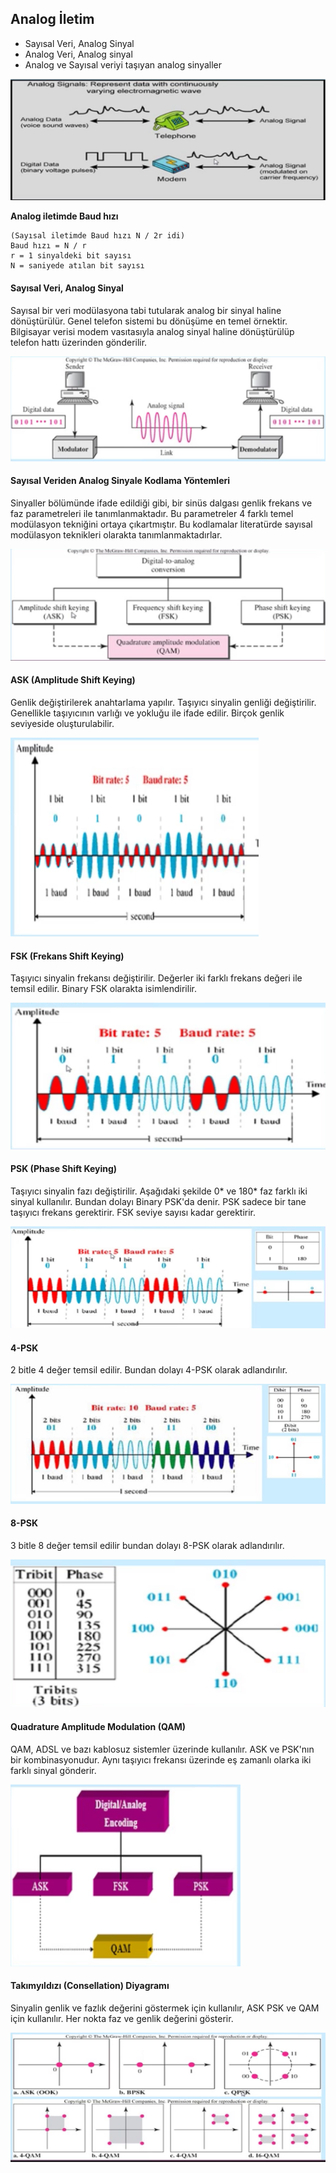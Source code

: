 Analog İletim
------
* Sayısal Veri, Analog Sinyal
* Analog Veri, Analog sinyal
* Analog ve Sayısal veriyi taşıyan analog sinyaller

![](analog-iletim.png)

**Analog iletimde Baud hızı**

```
(Sayısal iletimde Baud hızı N / 2r idi)
Baud hızı = N / r
r = 1 sinyaldeki bit sayısı
N = saniyede atılan bit sayısı
```

#### Sayısal Veri, Analog Sinyal
Sayısal bir veri modülasyona tabi tutularak analog bir sinyal haline dönüştürülür. Genel telefon sistemi bu dönüşüme en temel örnektir. Bilgisayar verisi modem vasıtasıyla analog sinyal haline dönüştürülüp telefon hattı üzerinden gönderilir.

![](modem.png)

#### Sayısal Veriden Analog Sinyale Kodlama Yöntemleri
Sinyaller bölümünde ifade edildiği gibi, bir sinüs dalgası genlik frekans ve faz parametreleri ile tanımlanmaktadır. Bu parametreler 4 farklı temel modülasyon tekniğini ortaya çıkartmıştır. Bu kodlamalar literatürde sayısal modülasyon teknikleri olarakta tanımlanmaktadırlar.

![](svasky.png)

#### ASK (Amplitude Shift Keying)
Genlik değiştirilerek anahtarlama yapılır. Taşıyıcı sinyalin genliği değiştirilir. Genellikle taşıyıcının varlığı ve yokluğu ile ifade edilir. Birçok genlik seviyeside oluşturulabilir.

![](ask.png)

#### FSK (Frekans Shift Keying)
Taşıyıcı sinyalin frekansı değiştirilir. Değerler iki farklı frekans değeri ile temsil edilir. Binary FSK olarakta isimlendirilir.

![](fsk.png)

#### PSK (Phase Shift Keying)
Taşıyıcı sinyalin fazı değiştirilir. Aşağıdaki şekilde 0* ve 180* faz farklı iki sinyal kullanılır. Bundan dolayı Binary PSK'da  denir. PSK sadece bir tane taşıyıcı frekans gerektirir. FSK seviye sayısı kadar gerektirir.

![](psk.png)

#### 4-PSK
2 bitle 4 değer temsil edilir. Bundan dolayı 4-PSK olarak adlandırılır.

![](4psk.png)

#### 8-PSK
3 bitle 8 değer temsil edilir bundan dolayı 8-PSK olarak adlandırılır.

![](8psk.png)

#### Quadrature Amplitude Modulation (QAM)

QAM, ADSL ve bazı kablosuz sistemler üzerinde kullanılır. ASK ve PSK'nın bir kombinasyonudur. Aynı taşıyıcı frekansı üzerinde eş zamanlı olarka iki farklı sinyal gönderir.

![](qam.png)

#### Takımyıldızı (Consellation) Diyagramı

Sinyalin genlik ve fazlık değerini göstermek için kullanılır, ASK PSK ve QAM için kullanılır. Her nokta faz ve genlik değerini gösterir.

![](consellation.png)

